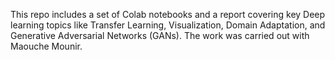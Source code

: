 This repo includes a set of Colab notebooks and a report covering key Deep learning topics like Transfer Learning, Visualization, Domain Adaptation, and Generative Adversarial Networks (GANs). The work was carried out with Maouche Mounir.
